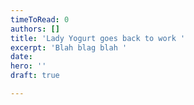 ```yaml
---
timeToRead: 0
authors: []
title: 'Lady Yogurt goes back to work '
excerpt: 'Blah blag blah '
date: 
hero: ''
draft: true

---
```

